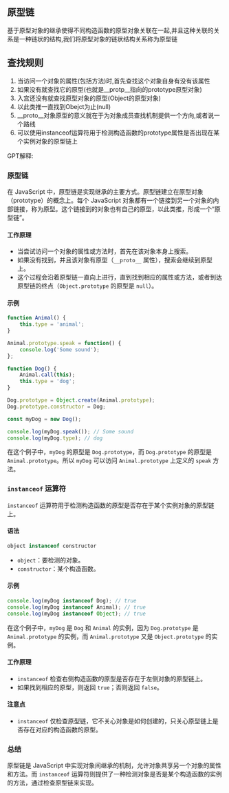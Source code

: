 ## 原型链

基于原型对象的继承使得不同构造函数的原型对象关联在一起,并且这种关联的关系是一种链状的结构,我们将原型对象的链状结构关系称为原型链

## 查找规则

1) 当访问一个对象的属性(包括方法)时,首先查找这个对象自身有没有该属性
2) 如果没有就查找它的原型(也就是__protp__指向的prototype原型对象)
3) 入宫还没有就查找原型对象的原型(Object的原型对象)
4) 以此类推一直找到Obejct为止(null)
5) __proto__对象原型的意义就在于为对象成员查找机制提供一个方向,或者说一个路线
6) 可以使用instanceof运算符用于检测构造函数的prototype属性是否出现在某个实例对象的原型链上

GPT解释:

### 原型链

在 JavaScript 中，原型链是实现继承的主要方式。原型链建立在原型对象（prototype）的概念上。每个 JavaScript 对象都有一个链接到另一个对象的内部链接，称为原型。这个链接到的对象也有自己的原型，以此类推，形成一个“原型链”。

#### 工作原理

- 当尝试访问一个对象的属性或方法时，首先在该对象本身上搜索。
- 如果没有找到，并且该对象有原型（`__proto__` 属性），搜索会继续到原型上。
- 这个过程会沿着原型链一直向上进行，直到找到相应的属性或方法，或者到达原型链的终点（`Object.prototype` 的原型是 `null`）。

#### 示例

```javascript
function Animal() {
    this.type = 'animal';
}

Animal.prototype.speak = function() {
    console.log('Some sound');
};

function Dog() {
    Animal.call(this);
    this.type = 'dog';
}

Dog.prototype = Object.create(Animal.prototype);
Dog.prototype.constructor = Dog;

const myDog = new Dog();

console.log(myDog.speak()); // Some sound
console.log(myDog.type); // dog
```

在这个例子中，`myDog` 的原型是 `Dog.prototype`，而 `Dog.prototype` 的原型是 `Animal.prototype`。所以 `myDog` 可以访问 `Animal.prototype` 上定义的 `speak` 方法。

### `instanceof` 运算符

`instanceof` 运算符用于检测构造函数的原型是否存在于某个实例对象的原型链上。

#### 语法

```javascript
object instanceof constructor
```

- `object`：要检测的对象。
- `constructor`：某个构造函数。

#### 示例

```javascript
console.log(myDog instanceof Dog); // true
console.log(myDog instanceof Animal); // true
console.log(myDog instanceof Object); // true
```

在这个例子中，`myDog` 是 `Dog` 和 `Animal` 的实例，因为 `Dog.prototype` 是 `Animal.prototype` 的实例，而 `Animal.prototype` 又是 `Object.prototype` 的实例。

#### 工作原理

- `instanceof` 检查右侧构造函数的原型是否存在于左侧对象的原型链上。
- 如果找到相应的原型，则返回 `true`；否则返回 `false`。

#### 注意点

- `instanceof` 仅检查原型链，它不关心对象是如何创建的，只关心原型链上是否存在对应的构造函数的原型。

### 总结

原型链是 JavaScript 中实现对象间继承的机制，允许对象共享另一个对象的属性和方法。而 `instanceof` 运算符则提供了一种检测对象是否是某个构造函数的实例的方法，通过检查原型链来实现。
